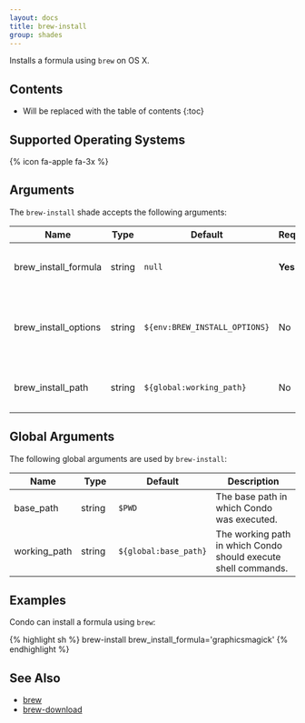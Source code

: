 ```yaml
---
layout: docs
title: brew-install
group: shades
---
```


Installs a formula using `brew` on OS X.

## Contents

* Will be replaced with the table of contents
{:toc}

## Supported Operating Systems

{% icon fa-apple fa-3x %}

## Arguments

The `brew-install` shade accepts the following arguments:

<div class="table-responsive">
    <table class="table table-bordered table-striped">
    <thead>
        <tr>
            <th style="width:100px;">Name</th>
            <th style="width:50px;">Type</th>
            <th style="width:50px;">Default</th>
            <th style="width:25px;">Required</th>
            <th>Description</th>
        </tr>
    </thead>
    <tbody>
        <tr>
            <td>brew_install_formula</td>
            <td>string</td>
            <td><code>null</code></td>
            <td><strong>Yes</strong></td>
            <td>The name of the formula to install.</td>
        </tr>
        <tr>
            <td>brew_install_options</td>
            <td>string</td>
            <td><code>${env:BREW_INSTALL_OPTIONS}</code></td>
            <td>No</td>
            <td>Additional options to use when installing a formula using brew.</td>
        </tr>
        <tr>
            <td>brew_install_path</td>
            <td>string</td>
            <td><code>${global:working_path}</code></td>
            <td>No</td>
            <td>The path in which to execute brew.</td>
        </tr>
    </tbody>
    </table>
</div>

## Global Arguments

The following global arguments are used by `brew-install`:

<div class="table-responsive">
    <table class="table table-bordered table-striped">
    <thead>
        <tr>
            <th style="width:100px;">Name</th>
            <th style="width:50px;">Type</th>
            <th style="width:50px;">Default</th>
            <th>Description</th>
        </tr>
    </thead>
    <tbody>
        <tr>
            <td>base_path</td>
            <td>string</td>
            <td><code>$PWD</code></td>
            <td>The base path in which Condo was executed.</td>
        </tr>
        <tr>
            <td>working_path</td>
            <td>string</td>
            <td><code>${global:base_path}</code></td>
            <td>The working path in which Condo should execute shell commands.</td>
        </tr>
    </tbody>
    </table>
</div>

## Examples

Condo can install a formula using `brew`:

{% highlight sh %}
brew-install brew_install_formula='graphicsmagick'
{% endhighlight %}

## See Also

* [brew]({{site.baseurl}}/shades/brew)
* [brew-download]({{site.baseurl}}/shades/brew-download)